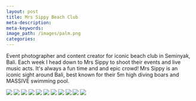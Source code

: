 ```yaml
---
layout: post
title: Mrs Sippy Beach Club
meta-description:
meta-keywords:
image_path: /images/palm.png
categories:
---
```


Event photographer and content creator for iconic beach club in Seminyak, Bali. Each week I head down to Mrs Sippy to shoot their events and live music acts. It's always a fun time and and epic crowd! Mrs Sippy is an iconic sight around Bali, best known for their 5m high diving boars and MASSIVE swimming pool.&nbsp;

![](/uploads/-y4a2982.jpg) ![](/uploads/-y4a3201.jpg) ![](blob:https://app.cloudcannon.com/c89b1fea-d69d-4ca5-8e16-23d87c8e36e5) ![](/uploads/-y4a6255.jpg) ![](/uploads/-y4a9079.jpg) ![](/uploads/-y4a1090.jpg) ![](/uploads/-y4a1521.jpg) ![](/uploads/-y4a0317.jpg) ![](/uploads/-y4a5496.jpg) ![](/uploads/-y4a5523.jpg) ![](blob:https://app.cloudcannon.com/ea317f5f-585e-4e62-bd06-d42bf46419eb)